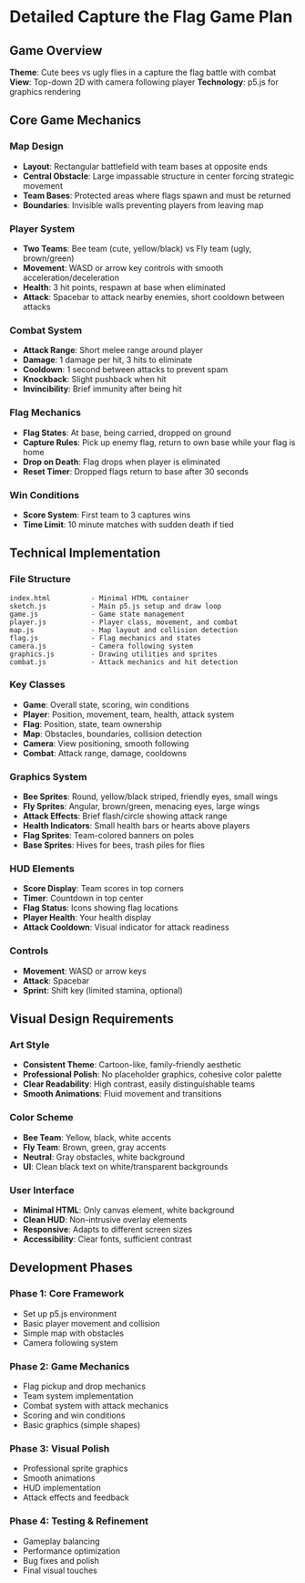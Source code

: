 # Detailed Capture the Flag Game Plan

## Game Overview
**Theme**: Cute bees vs ugly flies in a capture the flag battle with combat
**View**: Top-down 2D with camera following player
**Technology**: p5.js for graphics rendering

## Core Game Mechanics

### Map Design
- **Layout**: Rectangular battlefield with team bases at opposite ends
- **Central Obstacle**: Large impassable structure in center forcing strategic movement
- **Team Bases**: Protected areas where flags spawn and must be returned
- **Boundaries**: Invisible walls preventing players from leaving map

### Player System
- **Two Teams**: Bee team (cute, yellow/black) vs Fly team (ugly, brown/green)
- **Movement**: WASD or arrow key controls with smooth acceleration/deceleration
- **Health**: 3 hit points, respawn at base when eliminated
- **Attack**: Spacebar to attack nearby enemies, short cooldown between attacks

### Combat System
- **Attack Range**: Short melee range around player
- **Damage**: 1 damage per hit, 3 hits to eliminate
- **Cooldown**: 1 second between attacks to prevent spam
- **Knockback**: Slight pushback when hit
- **Invincibility**: Brief immunity after being hit

### Flag Mechanics
- **Flag States**: At base, being carried, dropped on ground
- **Capture Rules**: Pick up enemy flag, return to own base while your flag is home
- **Drop on Death**: Flag drops when player is eliminated
- **Reset Timer**: Dropped flags return to base after 30 seconds

### Win Conditions
- **Score System**: First team to 3 captures wins
- **Time Limit**: 10 minute matches with sudden death if tied

## Technical Implementation

### File Structure
```
index.html          - Minimal HTML container
sketch.js           - Main p5.js setup and draw loop
game.js             - Game state management
player.js           - Player class, movement, and combat
map.js              - Map layout and collision detection
flag.js             - Flag mechanics and states
camera.js           - Camera following system
graphics.js         - Drawing utilities and sprites
combat.js           - Attack mechanics and hit detection
```

### Key Classes
- **Game**: Overall state, scoring, win conditions
- **Player**: Position, movement, team, health, attack system
- **Flag**: Position, state, team ownership
- **Map**: Obstacles, boundaries, collision detection
- **Camera**: View positioning, smooth following
- **Combat**: Attack range, damage, cooldowns

### Graphics System
- **Bee Sprites**: Round, yellow/black striped, friendly eyes, small wings
- **Fly Sprites**: Angular, brown/green, menacing eyes, large wings
- **Attack Effects**: Brief flash/circle showing attack range
- **Health Indicators**: Small health bars or hearts above players
- **Flag Sprites**: Team-colored banners on poles
- **Base Sprites**: Hives for bees, trash piles for flies

### HUD Elements
- **Score Display**: Team scores in top corners
- **Timer**: Countdown in top center
- **Flag Status**: Icons showing flag locations
- **Player Health**: Your health display
- **Attack Cooldown**: Visual indicator for attack readiness

### Controls
- **Movement**: WASD or arrow keys
- **Attack**: Spacebar
- **Sprint**: Shift key (limited stamina, optional)

## Visual Design Requirements

### Art Style
- **Consistent Theme**: Cartoon-like, family-friendly aesthetic
- **Professional Polish**: No placeholder graphics, cohesive color palette
- **Clear Readability**: High contrast, easily distinguishable teams
- **Smooth Animations**: Fluid movement and transitions

### Color Scheme
- **Bee Team**: Yellow, black, white accents
- **Fly Team**: Brown, green, gray accents
- **Neutral**: Gray obstacles, white background
- **UI**: Clean black text on white/transparent backgrounds

### User Interface
- **Minimal HTML**: Only canvas element, white background
- **Clean HUD**: Non-intrusive overlay elements
- **Responsive**: Adapts to different screen sizes
- **Accessibility**: Clear fonts, sufficient contrast

## Development Phases

### Phase 1: Core Framework
- Set up p5.js environment
- Basic player movement and collision
- Simple map with obstacles
- Camera following system

### Phase 2: Game Mechanics
- Flag pickup and drop mechanics
- Team system implementation
- Combat system with attack mechanics
- Scoring and win conditions
- Basic graphics (simple shapes)

### Phase 3: Visual Polish
- Professional sprite graphics
- Smooth animations
- HUD implementation
- Attack effects and feedback

### Phase 4: Testing & Refinement
- Gameplay balancing
- Performance optimization
- Bug fixes and polish
- Final visual touches